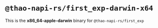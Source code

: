 # `@thao-napi-rs/first_exp-darwin-x64`

This is the **x86_64-apple-darwin** binary for `@thao-napi-rs/first_exp`
